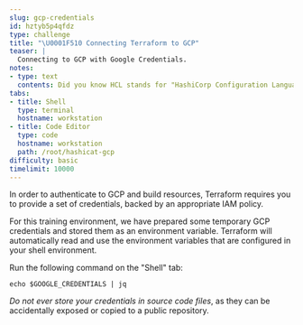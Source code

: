 ```yaml
---
slug: gcp-credentials
id: hztyb5p4qfdz
type: challenge
title: "\U0001F510 Connecting Terraform to GCP"
teaser: |
  Connecting to GCP with Google Credentials.
notes:
- type: text
  contents: Did you know HCL stands for "HashiCorp Configuration Language"?
tabs:
- title: Shell
  type: terminal
  hostname: workstation
- title: Code Editor
  type: code
  hostname: workstation
  path: /root/hashicat-gcp
difficulty: basic
timelimit: 10000
---
```

In order to authenticate to GCP and build resources, Terraform requires you to provide a set of credentials, backed by an appropriate IAM policy.

For this training environment, we have prepared some temporary GCP credentials and stored them as an environment variable. Terraform will automatically read and use the environment variables that are configured in your shell environment.

Run the following command on the "Shell" tab:

```
echo $GOOGLE_CREDENTIALS | jq
```

*Do not ever store your credentials in source code files*, as they can be accidentally exposed or copied to a public repository.